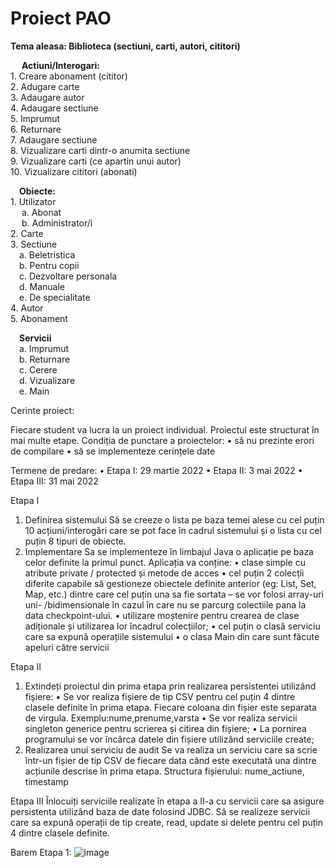 # Proiect PAO

**Tema aleasa: Biblioteca (sectiuni, carti, autori, cititori)**

&emsp; **Actiuni/Interogari:**  
	1. Creare abonament (cititor)  
	2. Adugare carte  
	3. Adaugare autor  
	4. Adaugare sectiune  
	5. Imprumut  
	6. Returnare  
	7. Adaugare sectiune  
	8. Vizualizare carti dintr-o anumita sectiune  
	9. Vizualizare carti (ce apartin unui autor)  
	10. Vizualizare cititori (abonati)  

&emsp;**Obiecte:**    
	1. Utilizator  
		&emsp; a. Abonat  
		&emsp; b. Administrator/i  
	2. Carte  
	3. Sectiune  
		&emsp;a. Beletristica  
		&emsp;b. Pentru copii  
		&emsp;c. Dezvoltare personala  
		&emsp;d. Manuale  
		&emsp;e. De specialitate  
	4. Autor  
	5. Abonament  

&emsp;**Servicii**   
		&emsp;a. Imprumut  
		&emsp;b. Returnare   
		&emsp;c. Cerere  
		&emsp;d. Vizualizare  
		&emsp;e. Main  



Cerinte proiect:

Fiecare student va lucra la un proiect individual. Proiectul este structurat în mai multe etape. Condiția de punctare a proiectelor:
• să nu prezinte erori de compilare
• să se implementeze cerințele date

Termene de predare:
• Etapa I: 29 martie 2022
• Etapa II: 3 mai 2022
• Etapa III: 31 mai 2022

Etapa I
1) Definirea sistemului
Să se creeze o lista pe baza temei alese cu cel puțin 10 acțiuni/interogări care se pot face în cadrul sistemului și o lista cu cel puțin 8 tipuri de obiecte.
2) Implementare
Sa se implementeze în limbajul Java o aplicație pe baza celor definite la primul punct.
Aplicația va conține:
• clase simple cu atribute private / protected și metode de acces
• cel puțin 2 colecții diferite capabile să gestioneze obiectele definite anterior (eg: List, Set, Map, etc.) dintre care cel puțin una sa fie sortata – se vor folosi array-uri uni-
/bidimensionale în cazul în care nu se parcurg colectiile pana la data checkpoint-ului.
• utilizare moștenire pentru crearea de clase adiționale și utilizarea lor încadrul colecțiilor;
• cel puțin o clasă serviciu care sa expună operațiile sistemului
• o clasa Main din care sunt făcute apeluri către servicii

Etapa II
1) Extindeți proiectul din prima etapa prin realizarea persistentei utilizând fișiere:
• Se vor realiza fișiere de tip CSV pentru cel puțin 4 dintre clasele definite în prima etapa. Fiecare coloana din fișier este separata de virgula. Exemplu:nume,prenume,varsta
• Se vor realiza servicii singleton generice pentru scrierea și citirea din fișiere;
• La pornirea programului se vor încărca datele din fișiere utilizând serviciile create;
2) Realizarea unui serviciu de audit
Se va realiza un serviciu care sa scrie într-un fișier de tip CSV de fiecare data când este executată una dintre acțiunile descrise în prima etapa. Structura fișierului: nume_actiune, timestamp

Etapa III
Înlocuiți serviciile realizate în etapa a II-a cu servicii care sa asigure persistenta utilizând baza de date folosind JDBC.
Să se realizeze servicii care sa expună operații de tip create, read, update si delete pentru cel puțin 4 dintre clasele definite.

Barem Etapa 1:
![image](https://user-images.githubusercontent.com/79162778/160544021-b751fdcb-b6d1-40e4-9a08-4f0d494a13e2.png)

